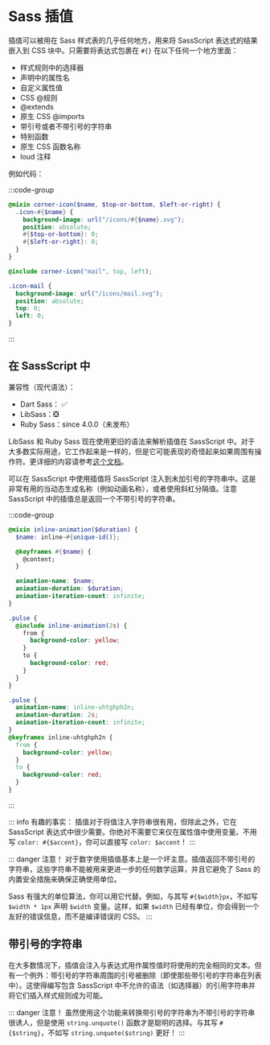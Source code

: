 # Sass 插值

插值可以被用在 Sass 样式表的几乎任何地方，用来将 SassScript 表达式的结果嵌入到 CSS 块中。只需要将表达式包裹在 `#{}` 在以下任何一个地方里面：

- 样式规则中的选择器
- 声明中的属性名
- 自定义属性值
- CSS @规则
- @extends
- 原生 CSS @imports
- 带引号或者不带引号的字符串
- 特别函数
- 原生 CSS 函数名称
- loud 注释

例如代码：

:::code-group

```scss
@mixin corner-icon($name, $top-or-bottom, $left-or-right) {
  .icon-#{$name} {
    background-image: url("/icons/#{$name}.svg");
    position: absolute;
    #{$top-or-bottom}: 0;
    #{$left-or-right}: 0;
  }
}

@include corner-icon("mail", top, left);
```

```css
.icon-mail {
  background-image: url("/icons/mail.svg");
  position: absolute;
  top: 0;
  left: 0;
}
```

:::

## 在 SassScript 中

兼容性（现代语法）：

- Dart Sass： :white_check_mark:
- LibSass：:negative_squared_cross_mark:
- Ruby Sass：since 4.0.0（未发布）

LibSass 和 Ruby Sass 现在使用更旧的语法来解析插值在 SassScript 中。对于大多数实际用途，它工作起来是一样的，但是它可能表现的奇怪起来如果周围有操作符。更详细的内容请参考[这个文档](https://github.com/sass/sass/blob/main/accepted/free-interpolation.md#old-interpolation-rules)。

可以在 SassScript 中使用插值将 SassScript 注入到未加引号的字符串中。这是非常有用的当动态生成名称（例如动画名称），或者使用斜杠分隔值。注意 SassScript 中的插值总是返回一个不带引号的字符串。

:::code-group

```scss
@mixin inline-animation($duration) {
  $name: inline-#{unique-id()};

  @keyframes #{$name} {
    @content;
  }

  animation-name: $name;
  animation-duration: $duration;
  animation-iteration-count: infinite;
}

.pulse {
  @include inline-animation(2s) {
    from {
      background-color: yellow;
    }
    to {
      background-color: red;
    }
  }
}
```

```css
.pulse {
  animation-name: inline-uhtghph2n;
  animation-duration: 2s;
  animation-iteration-count: infinite;
}
@keyframes inline-uhtghph2n {
  from {
    background-color: yellow;
  }
  to {
    background-color: red;
  }
}
```

:::

::: info 有趣的事实：
插值对于将值注入字符串很有用，但除此之外，它在 SassScript 表达式中很少需要。你绝对不需要它来仅在属性值中使用变量。不用写 `color: #{$accent}`，你可以直接写 `color: $accent`！
:::

::: danger 注意！
对于数字使用插值基本上是一个坏主意。插值返回不带引号的字符串，这些字符串不能被用来更进一步的任何数学运算，并且它避免了 Sass 的内置安全措施来确保正确使用单位。

Sass 有强大的单位算法，你可以用它代替。例如，与其写 `#{$width}px`，不如写 `$width * 1px` 声明 `$width` 变量。这样，如果 `$width` 已经有单位，你会得到一个友好的错误信息，而不是编译错误的 CSS。
:::

## 带引号的字符串

在大多数情况下，插值会注入与表达式用作属性值时将使用的完全相同的文本。但有一个例外：带引号的字符串周围的引号被删除（即使那些带引号的字符串在列表中）。这使得编写包含 SassScript 中不允许的语法（如选择器）的引用字符串并将它们插入样式规则成为可能。

::: danger 注意！
虽然使用这个功能来转换带引号的字符串为不带引号的字符串很诱人，但是使用 `string.unquote()` 函数才是聪明的选择。与其写 `#{$string}`，不如写 `string.unquote($string)` 更好！
:::
